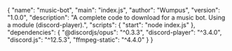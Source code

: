 {
  "name": "music-bot",
  "main": "index.js",
  "author": "Wumpus",
  "version": "1.0.0",
  "description": "A complete code to download for a music bot. Using a module (discord-player).",
  "scripts": {
    "start": "node index.js"
  },
  "dependencies": {
    "@discordjs/opus": "^0.3.3",
    "discord-player": "^3.4.0",
    "discord.js": "^12.5.3",
    "ffmpeg-static": "^4.4.0"
  }
}
